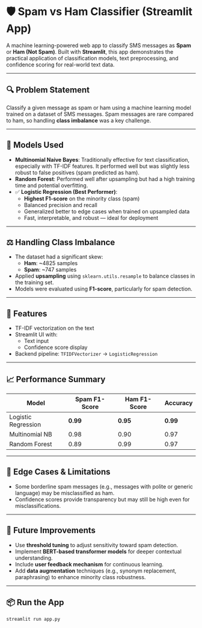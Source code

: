# 🛡️ Spam vs Ham Classifier (Streamlit App)

A machine learning-powered web app to classify SMS messages as **Spam** or **Ham (Not Spam)**. Built with **Streamlit**, this app demonstrates the practical application of classification models, text preprocessing, and confidence scoring for real-world text data.

---

## 🔍 Problem Statement
Classify a given message as spam or ham using a machine learning model trained on a dataset of SMS messages. Spam messages are rare compared to ham, so handling **class imbalance** was a key challenge.

---

## 🧠 Models Used

- **Multinomial Naive Bayes**: Traditionally effective for text classification, especially with TF-IDF features. It performed well but was slightly less robust to false positives (spam predicted as ham).
- **Random Forest**: Performed well after upsampling but had a high training time and potential overfitting.
- ✅ **Logistic Regression (Best Performer)**:
  - **Highest F1-score** on the minority class (spam)
  - Balanced precision and recall
  - Generalized better to edge cases when trained on upsampled data
  - Fast, interpretable, and robust — ideal for deployment

---

## ⚖️ Handling Class Imbalance

- The dataset had a significant skew:
  - **Ham**: ~4825 samples
  - **Spam**: ~747 samples
- Applied **upsampling** using `sklearn.utils.resample` to balance classes in the training set.
- Models were evaluated using **F1-score**, particularly for spam detection.

---

## 🔧 Features

- TF-IDF vectorization on the text
- Streamlit UI with:
  - Text input
  - Confidence score display
- Backend pipeline: `TFIDFVectorizer` → `LogisticRegression`

---

## 📈 Performance Summary

| Model              | Spam F1-Score | Ham F1-Score | Accuracy |
|-------------------|---------------|--------------|----------|
| Logistic Regression | **0.99**       | **0.95**      | **0.99**   |
| Multinomial NB     | 0.98          | 0.90         | 0.97     |
| Random Forest      | 0.89          | 0.99         | 0.97     |

---

## 🧩 Edge Cases & Limitations

- Some borderline spam messages (e.g., messages with polite or generic language) may be misclassified as ham.
- Confidence scores provide transparency but may still be high even for misclassifications.

---

## 🚀 Future Improvements

- Use **threshold tuning** to adjust sensitivity toward spam detection.
- Implement **BERT-based transformer models** for deeper contextual understanding.
- Include **user feedback mechanism** for continuous learning.
- Add **data augmentation** techniques (e.g., synonym replacement, paraphrasing) to enhance minority class robustness.

---

## 📦 Run the App

```bash
streamlit run app.py
